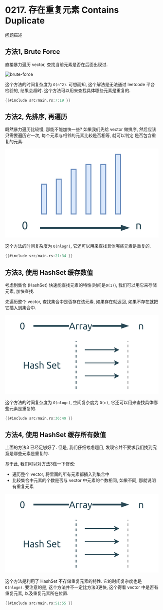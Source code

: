 # 0217. 存在重复元素 Contains Duplicate

[问题描述](../problems/0217.contains-duplicate/content.html)

## 方法1, Brute Force

直接暴力遍历 vector, 查找当前元素是否在后面出现过.

![brute-force](assets/brute-force.svg)

这个方法的时间复杂度为 `O(n^2)`. 可想而知, 这个解法是无法通过 leetcode 平台检验的, 结果会超时.
这个方法可以用来查找具体哪些元素是重复的.

```rust
{{#include src/main.rs:7:19 }}
```

## 方法2, 先排序, 再遍历

既然暴力遍历比较慢, 那能不能加快一些?
如果我们先给 vector 做排序, 然后应该只需要遍历它一次, 每个元素与相邻的元素比较是否相等, 就可以判定
是否包含重复的元素.

![sort-first](assets/sort-first.svg)

这个方法的时间复杂度为 `O(nlogn)`, 它还可以用来查找具体哪些元素是重复的.

```rust
{{#include src/main.rs:21:34 }}
```

## 方法3, 使用 HashSet 缓存数值

考虑到集合 (HashSet) 快速能查找元素的特性(时间是`O(1)`), 我们可以用它来存储元素, 加快查找.

先遍历整个 vector, 查找集合中是否存在该元素, 如果存在就返回, 如果不存在就把它插入到集合中.

![hash-set](assets/hash-set.svg)

这个方法的时间复杂度为 `O(nlogn)`, 空间复杂度为 `O(n)`, 它还可以用来查找具体哪些元素是重复的.

```rust
{{#include src/main.rs:36:49 }}
```

## 方法4, 使用 HashSet 缓存所有数值

上面的方法3 已经足够好了. 但是, 我们仔细考虑题目, 发现它并不要求我们找到究竟是哪些元素是重复的.

基于此, 我们可以对方法3做一下修改:

- 遍历整个 vector, 将里面的所有元素都插入到集合中
- 比较集合中元素的个数是否与 vector 中元素的个数相同, 如果不同, 那就说明有重复元素

![hash-set](assets/hash-set.svg)

这个方法是利用了 HashSet 不存储重复元素的特性. 它的时间复杂度也是 `O(nlogn)`.
要注意的是, 这个方法并不一定比方法3更快, 这个得看 vector 中是否有重复元素, 以及重复元素所在位置.

```rust
{{#include src/main.rs:51:55 }}
```